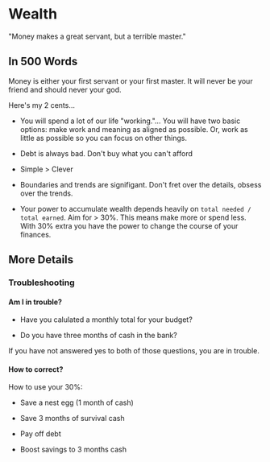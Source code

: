 # Wealth

"Money makes a great servant, but a terrible master."

## In 500 Words

Money is either your first servant or your first master. It will never be your friend and should never your god.

Here's my 2 cents...

* You will spend a lot of our life "working."... You will have two basic options: make work and meaning as aligned as possible. Or, work as little as possible so you can focus on other things.

* Debt is always bad. Don't buy what you can't afford

* Simple > Clever

* Boundaries and trends are signifigant. Don't fret over the details, obsess over the trends.

* Your power to accumulate wealth depends heavily on `total needed / total earned`. Aim for > 30%. This means make more or spend less. With 30% extra you have the power to change the course of your finances.

## More Details

### Troubleshooting

#### Am I in trouble?

* Have you calulated a monthly total for your budget?

* Do you have three months of cash in the bank?

If you have not answered yes to both of those questions, you are in trouble.

#### How to correct?

How to use your 30%:

* Save a nest egg (1 month of cash)

* Save 3 months of survival cash

* Pay off debt

* Boost savings to 3 months cash
